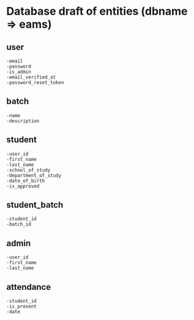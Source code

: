 # Database draft of entities (dbname => eams)

## user

    -email
    -password
    -is_admin
    -email_verified_at
    -password_reset_token

## batch

    -name
    -description

## student

    -user_id
    -first_name
    -last_name
    -school_of_study
    -department_of_study
    -date_of_birth
    -is_approved

## student_batch

    -student_id
    -batch_id

## admin

    -user_id
    -first_name
    -last_name

## attendance

    -student_id
    -is_present
    -date
